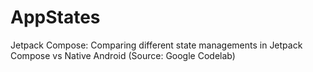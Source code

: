 # AppStates
 Jetpack Compose: Comparing different state managements in Jetpack Compose vs Native Android (Source: Google Codelab)
